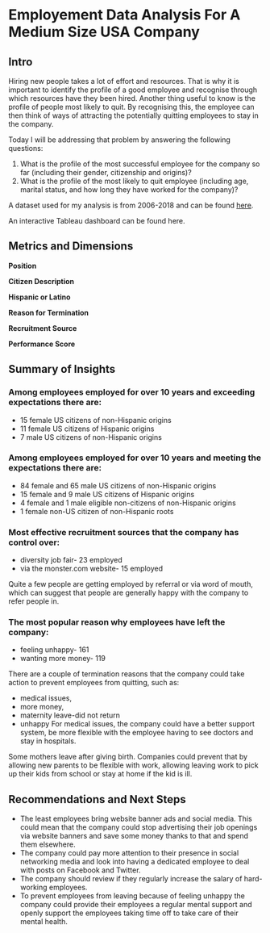 # Employement Data Analysis For A Medium Size USA Company 
## Intro
Hiring new people takes a lot of effort and resources. That is why it is important to identify the profile of a good employee and recognise through which resources have they been hired. 
Another thing useful to know is the profile of people most likely to quit. By recognising this, the employee can then think of ways of attracting the potentially 
quitting employees to stay in the company.

Today I will be addressing that problem by answering the following questions:
1) What is the profile of the most successful employee for the company so far (including their gender, citizenship and origins)?
2) What is the profile of the most likely to quit employee (including age, marital status, and how long they have worked for the company)?

A dataset used for my analysis is from 2006-2018 and can be found [here](https://www.kaggle.com/datasets/davidepolizzi/hr-data-set-based-on-human-resources-data-set).

An interactive Tableau dashboard can be found here.

## Metrics and Dimensions
**Position**

**Citizen Description**

**Hispanic or Latino**

**Reason for Termination**

**Recruitment Source**

**Performance Score**


## Summary of Insights
### Among employees employed for over 10 years and exceeding expectations there are:
- 15 female US citizens of non-Hispanic origins
- 11 female US citizens of Hispanic origins
- 7 male US citizens of non-Hispanic origins
  
### Among employees employed for over 10 years and meeting the expectations there are:
- 84 female and 65 male US citizens of non-Hispanic origins
- 15 female and 9 male US citizens of Hispanic origins
- 4 female and 1 male eligible non-citizens of non-Hispanic origins
- 1 female non-US citizen of non-Hispanic roots

### Most effective recruitment sources that the company has control over:
- diversity job fair- 23 employed
- via the monster.com website- 15 employed
  
Quite a few people are getting employed by referral or via word of mouth, which can suggest
that people are generally happy with the company to refer people in.

### The most popular reason why employees have left the company:
- feeling unhappy- 161
- wanting more money- 119

There are a couple of termination reasons that the company could take action to prevent employees from quitting, 
such as:
- medical issues, 
- more money, 
- maternity leave-did not return
- unhappy
For medical issues, the company could have a better support system, be more flexible with the employee 
having to see doctors and stay in hospitals.

Some mothers leave after giving birth. Companies could prevent that by allowing new parents to be 
flexible with work, allowing leaving work to pick up their kids from school or stay at home if the kid is ill.

## Recommendations and Next Steps
- The least employees bring website banner ads and social media. This could mean that the company
could stop advertising their job openings via website banners and save some money thanks to that and spend them elsewhere.
- The company could pay more attention to their presence in social networking media and look into 
having a dedicated employee to deal with posts on Facebook and Twitter.
- The company should review if they regularly increase the salary of hard-working employees.
- To prevent employees from leaving because of feeling unhappy the company could provide their employees
a regular mental support and openly support the employees taking time off to take care of their mental health.





  




